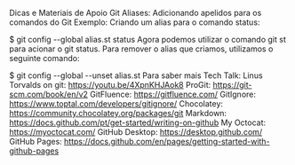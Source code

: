 Dicas e Materiais de Apoio
Git Aliases: Adicionando apelidos para os comandos do Git
Exemplo: Criando um alias para o comando status:

$ git config --global alias.st status
Agora podemos utilizar o comando  git st para acionar o  git status.
Para remover o alias que criamos, utilizamos o seguinte comando:

$ git config --global --unset alias.st
Para saber mais
Tech Talk: Linus Torvalds on git: https://youtu.be/4XpnKHJAok8
ProGit: https://git-scm.com/book/en/v2
GitFluence: https://gitfluence.com/
GitIgnore: https://www.toptal.com/developers/gitignore/
Chocolatey: https://community.chocolatey.org/packages/git
Markdown: https://docs.github.com/pt/get-started/writing-on-github
My Octocat: https://myoctocat.com/
GitHub Desktop: https://desktop.github.com/
GitHub Pages: https://docs.github.com/en/pages/getting-started-with-github-pages